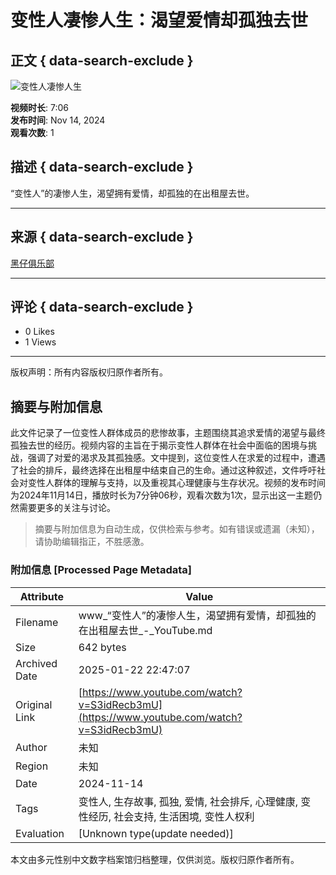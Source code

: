 # 变性人凄惨人生：渴望爱情却孤独去世

## 正文 { data-search-exclude }


![变性人凄惨人生](https://yt3.ggpht.com/DoqOwgLPpb93SjQc6tdZ6Q7JxUDeEj1I-5HQH9FPRSDigUDnsbZ4DQrWWin93T7ty-vBGjqs=s48-c-k-c0x00ffffff-no-rj)

**视频时长**: 7:06  
**发布时间**: Nov 14, 2024  
**观看次数**: 1  

## 描述 { data-search-exclude }
“变性人”的凄惨人生，渴望拥有爱情，却孤独的在出租屋去世。

---

## 来源 { data-search-exclude }
[黑仔俱乐部](https://www.youtube.com/channel/UCy6Bf4Z-vdZGjjXUDdrqwQQ)

---

## 评论 { data-search-exclude }
* 0 Likes
* 1 Views

---

版权声明：所有内容版权归原作者所有。
<!-- tcd_original_link https://www.youtube.com/watch?v=S3idRecb3mU -->


## 摘要与附加信息

<!-- tcd_abstract -->
此文件记录了一位变性人群体成员的悲惨故事，主题围绕其追求爱情的渴望与最终孤独去世的经历。视频内容的主旨在于揭示变性人群体在社会中面临的困境与挑战，强调了对爱的渴求及其孤独感。文中提到，这位变性人在求爱的过程中，遭遇了社会的排斥，最终选择在出租屋中结束自己的生命。通过这种叙述，文件呼吁社会对变性人群体的理解与支持，以及重视其心理健康与生存状况。视频的发布时间为2024年11月14日，播放时长为7分钟06秒，观看次数为1次，显示出这一主题仍然需要更多的关注与讨论。
<!-- tcd_abstract_end -->

> 摘要与附加信息为自动生成，仅供检索与参考。如有错误或遗漏（未知），请协助编辑指正，不胜感激。

### 附加信息 [Processed Page Metadata]

| Attribute       | Value                                  |
|-----------------|----------------------------------------|
| Filename        | www_“变性人”的凄惨人生，渴望拥有爱情，却孤独的在出租屋去世_-_YouTube.md                             |
| Size            | 642 bytes                           |
| Archived Date   | 2025-01-22 22:47:07                             |
| Original Link   | [https://www.youtube.com/watch?v=S3idRecb3mU](https://www.youtube.com/watch?v=S3idRecb3mU)                       |
| Author          | 未知                               |
| Region          | 未知                               |
| Date            | 2024-11-14                                 |
| Tags            | 变性人, 生存故事, 孤独, 爱情, 社会排斥, 心理健康, 变性经历, 社会支持, 生活困境, 变性人权利                                 |
| Evaluation            | [Unknown type(update needed)]                                 |
<!-- tcd_table_end -->

本文由多元性别中文数字档案馆归档整理，仅供浏览。版权归原作者所有。

